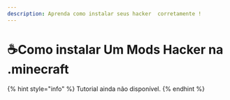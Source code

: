 ```yaml
---
description: Aprenda como instalar seus hacker  corretamente !
---
```


# ☕Como instalar Um Mods Hacker na .minecraft

{% hint style="info" %}
Tutorial ainda não disponível.
{% endhint %}

